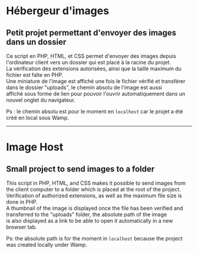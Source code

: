 # Hébergeur d'images

## Petit projet permettant d'envoyer des images dans un dossier

Ce script en PHP, HTML, et CSS permet d'envoyer des images depuis l'ordinateur client vers un dossier qui est placé à la racine du projet.  
La vérification des extensions autorisées, ainsi que la taille maximum du fichier est faîte en PHP.  
Une miniature de l'image est affiché une fois le fichier vérifié et transférer dans le dossier "uploads", le chemin absolu de l'image est aussi  
affiché sous forme de lien pour pouvoir l'ouvrir automatiquement dans un nouvel onglet du navigateur.

Ps : le chemin absolu est pour le moment en `localhost` car le projet a été créé en local sous Wamp.

---

# Image Host

## Small project to send images to a folder

This script in PHP, HTML, and CSS makes it possible to send images from the client computer to a folder which is placed at the root of the project.  
Verification of authorized extensions, as well as the maximum file size is done in PHP.  
A thumbnail of the image is displayed once the file has been verified and transferred to the "uploads" folder, the absolute path of the image  
is also displayed as a link to be able to open it automatically in a new browser tab.

Ps: the absolute path is for the moment in `localhost` because the project was created locally under Wamp.
